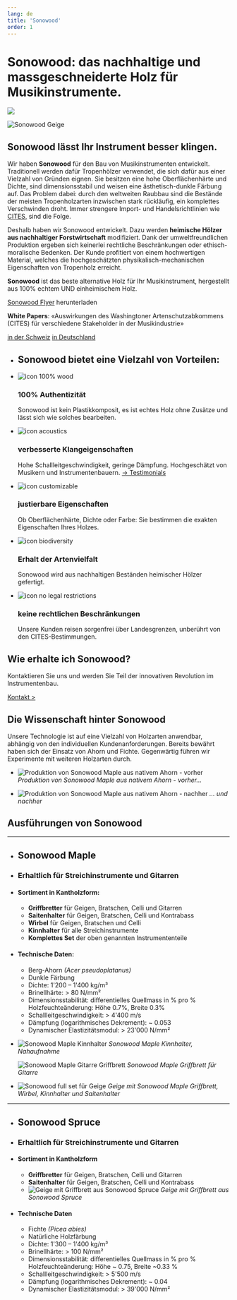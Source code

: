 ```yaml
---
lang: de
title: 'Sonowood'
order: 1
---
```


<div class="full-width-kenburns">
<div class="wrap-bg-image">

# Sonowood: das nachhaltige und massgeschneiderte Holz für Musikinstrumente.

![](/assets/images/arrow-d-white.svg)

</div>
<img srcset="/assets/images/sonowood_cover_2x.jpg"
     src="/assets/images/sonowood_cover.jpg" alt="Sonowood Geige">
</div>

<div class="full-width">
<div class="wrap">

## Sonowood lässt Ihr Instrument besser klingen.

Wir haben **Sonowood** für den Bau von Musikinstrumenten entwickelt. Traditionell werden dafür Tropenhölzer verwendet, die sich dafür aus einer Vielzahl von Gründen eignen. Sie besitzen eine hohe Oberflächenhärte und Dichte, sind dimensionsstabil und weisen eine ästhetisch-dunkle Färbung auf. Das Problem dabei: durch den weltweiten Raubbau sind die Bestände der meisten Tropenholzarten inzwischen stark rückläufig, ein komplettes Verschwinden droht. Immer strengere Import- und Handelsrichtlinien wie
[CITES,](https://www.cites.org/eng/disc/species.php) sind die Folge.

Deshalb haben wir Sonowood entwickelt. Dazu werden **heimische Hölzer aus nachhaltiger Forstwirtschaft** modifiziert. Dank der umweltfreundlichen Produktion ergeben sich keinerlei rechtliche Beschränkungen oder ethisch-moralische Bedenken. Der Kunde profitiert von einem hochwertigen Material, welches die hochgeschätzten physikalisch-mechanischen Eigenschaften von Tropenholz erreicht.

**Sonowood** ist das beste alternative Holz für Ihr Musikinstrument, hergestellt aus 100% echtem UND einheimischem Holz.

<a class="btn-red" href="/assets/docs/Flyer_Sonowood_A4-Trifold_DE_screen.pdf">Sonowood Flyer</a> herunterladen

**White Papers**: «Auswirkungen des Washingtoner Artenschutzabkommens (CITES) für verschiedene Stakeholder in der Musikindustrie»

<a class="btn" href="/assets/docs/2018_CITES_CH.pdf">in der Schweiz</a> <a class="btn" href="/assets/docs/2018_CITES_DE.pdf">in Deutschland</a>

</div>
</div>

<div class="full-width-red">
<div class="wrap">

  - ## Sonowood bietet eine Vielzahl von Vorteilen:

  - ![icon 100% wood](/assets/logo/100.svg)

    ### 100% Authentizität

    Sonowood ist kein Plastikkomposit, es ist echtes Holz ohne Zusätze und lässt sich wie solches bearbeiten.

  - ![icon acoustics](/assets/logo/sound.svg)

    ### verbesserte Klangeigenschaften

    Hohe Schallleitgeschwindigkeit, geringe Dämpfung. Hochgeschätzt von Musikern und Instrumentenbauern.
    [→ Testimonials](/Testimonials_DE)

  - ![icon customizable](/assets/logo/customizable.svg)

    ### justierbare Eigenschaften

    Ob Oberflächenhärte, Dichte oder Farbe: Sie bestimmen die exakten Eigenschaften Ihres Holzes.

  - ![icon biodiversity](/assets/logo/biodiverse.svg)

    ### Erhalt der Artenvielfalt

    Sonowood wird aus nachhaltigen Beständen heimischer Hölzer gefertigt.

  - ![icon no legal restrictions](/assets/logo/legal.svg)

    ### keine rechtlichen Beschränkungen

    Unsere Kunden reisen sorgenfrei über Landesgrenzen, unberührt von den CITES-Bestimmungen.


</div>
</div>

<div class="full-width-grey">
<div class="wrap">

## Wie erhalte ich Sonowood?

Kontaktieren Sie uns und werden Sie Teil der innovativen Revolution im Instrumentenbau.

<a class="btn-red" href="/Contact">Kontakt ></a>

</div>
</div>

<div class="full-width">
<div class="wrap -cols2">

## Die Wissenschaft hinter Sonowood

Unsere Technologie ist auf eine Vielzahl von Holzarten anwendbar, abhängig von den individuellen Kundenanforderungen. Bereits bewährt haben sich der Einsatz von Ahorn und Fichte. Gegenwärtig führen wir Experimente mit weiteren Holzarten durch.


- ![Produktion von Sonowood Maple aus nativem Ahorn - vorher](/assets/images/sonowood_ahorn_unverdichtet.jpg)
*Produktion von Sonowood Maple aus nativem Ahorn - vorher...*

- ![Produktion von Sonowood Maple aus nativem Ahorn - nachher](/assets/images/sonowood_ahorn_verdichtet.jpg)
*... und nachher*

</div>
</div>

<div class="full-width-grey" name="Sonowood-Types">
<div class="wrap -cols2">

## Ausführungen von Sonowood

---

  - ## Sonowood Maple

  - ### Erhaltlich für Streichinstrumente und Gitarren

  - #### Sortiment in Kantholzform:

      - **Griffbretter** für Geigen, Bratschen, Celli und Gitarren
      - **Saitenhalter** für Geigen, Bratschen, Celli und Kontrabass
      - **Wirbel** für Geigen, Bratschen und Celli
      - **Kinnhalter** für alle Streichinstrumente
      - **Komplettes Set** der oben genannten Instrumententeile

  - #### Technische Daten:

      - Berg-Ahorn *(Acer pseudoplatanus)*
      - Dunkle Färbung
      - Dichte: 1'200 – 1'400 kg/m³
      - Brinellhärte: \> 80 N/mm²
      - Dimensionsstabilität: differentielles Quellmass in % pro % Holzfeuchteänderung: Höhe 0.7%, Breite 0.3%
      - Schallleitgeschwindigkeit: \> 4'400 m/s
      - Dämpfung (logarithmisches Dekrement): \~ 0.053
      - Dynamischer Elastizitätsmodul:
        \> 23'000 N/mm²

  - ![Sonowood Maple Kinnhalter](/assets/images/sonowood_maple-03.jpg)
        *Sonowood Maple Kinnhalter, Nahaufnahme*

    ![Sonowood Maple Gitarre Griffbrett](/assets/images/sonowood_maple-04.jpg)
        *Sonowood Maple Griffbrett für Gitarre*

  - ![Sonowood full set für Geige](/assets/images/sonowood_maple-02.jpg)
        *Geige mit Sonowood Maple Griffbrett, Wirbel, Kinnhalter und Saitenhalter*

---

  - ## Sonowood Spruce

  - ### Erhaltlich für Streichinstrumente und Gitarren

  - #### Sortiment in Kantholzform

      - **Griffbretter** für Geigen, Bratschen, Celli und Gitarren
      - **Saitenhalter** für Geigen, Bratschen, Celli und Kontrabass
      - ![ Geige mit Griffbrett aus Sonowood Spruce](/assets/images/sonowood_spruce-02.jpg)
        *Geige mit Griffbrett aus Sonowood Spruce*

  - #### Technische Daten

      - Fichte *(Picea abies)*
      - Natürliche Holzfärbung
      - Dichte: 1'300 – 1'400 kg/m³
      - Brinellhärte: \> 100 N/mm²
      - Dimensionsstabilität: differentielles Quellmass in % pro % Holzfeuchteänderung: Höhe \~ 0.75, Breite \~0.33 %       
      - Schallleitgeschwindigkeit: \> 5'500 m/s
      - Dämpfung (logarithmisches Dekrement): \~ 0.04
      - Dynamischer Elastizitätsmodul: \> 39'000 N/mm²

</div>
</div>
